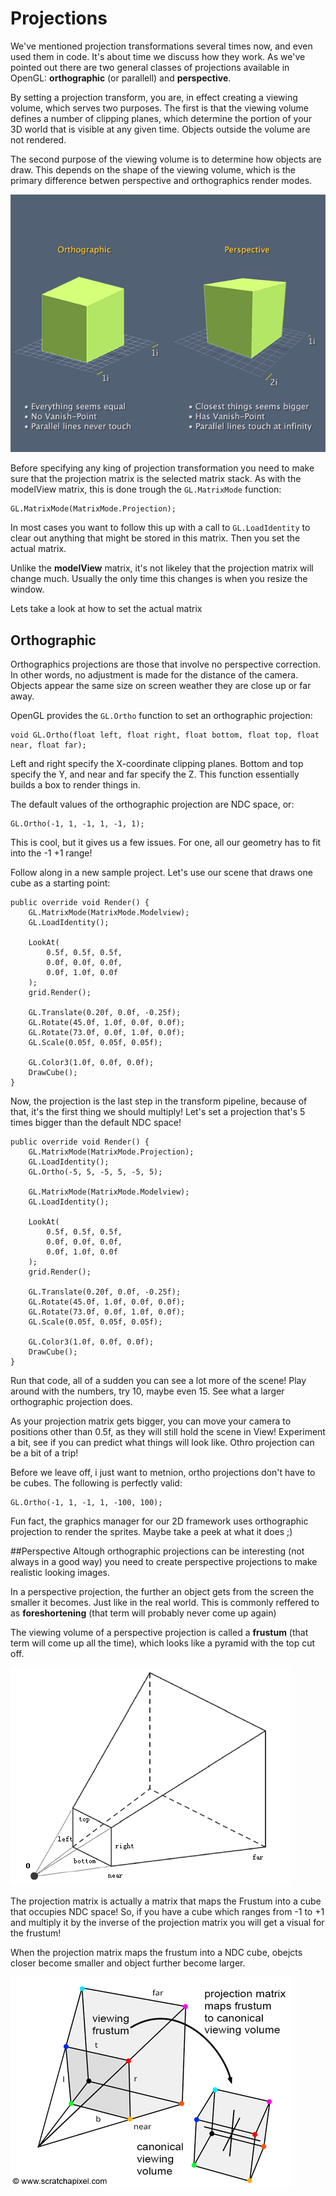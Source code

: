 # Projections
We've mentioned projection transformations several times now, and even used them in code. It's about time we discuss how they work. As we've pointed out there are two general classes of projections available in OpenGL: __orthographic__ (or parallell) and __perspective__.

By setting a projection transform, you are, in effect creating a viewing volume, which serves two purposes. The first is that the viewing volume defines a number of clipping planes, which determine the portion of your 3D world that is visible at any given time. Objects outside the volume are not rendered.

The second purpose of the viewing volume is to determine how objects are draw. This depends on the shape of the viewing volume, which is the primary difference betwen perspective and orthographics render modes.

![PVO](pvo.gif)

Before specifying any king of projection transformation you need to make sure that the projection matrix is the selected matrix stack. As with the modelView matrix, this is done trough the ```GL.MatrixMode``` function:

```
GL.MatrixMode(MatrixMode.Projection);
```

In most cases you want to follow this up with a call to ```GL.LoadIdentity``` to clear out anything that might be stored in this matrix. Then you set the actual matrix. 

Unlike the __modelView__ matrix, it's not likeley that the projection matrix will change much. Usually the only time this changes is when you resize the window.

Lets take a look at how to set the actual matrix

## Orthographic
Orthographics projections are those that involve no perspective correction. In other words, no adjustment is made for the distance of the camera. Objects appear the same size on screen weather they are close up or far away.

OpenGL provides the ```GL.Ortho``` function to set an orthographic projection:

```
void GL.Ortho(float left, float right, float bottom, float top, float near, float far);
```

Left and right specify the X-coordinate clipping planes. Bottom and top specify the Y, and near and far specify the Z. This function essentially builds a box to render things in.

The default values of the orthographic projection are NDC space, or:

```
GL.Ortho(-1, 1, -1, 1, -1, 1);
```

This is cool, but it gives us a few issues. For one, all our geometry has to fit into the -1 +1 range! 

Follow along in a new sample project. Let's use our scene that draws one cube as a starting point:

```
public override void Render() {
    GL.MatrixMode(MatrixMode.Modelview);
    GL.LoadIdentity();

    LookAt(
        0.5f, 0.5f, 0.5f, 
        0.0f, 0.0f, 0.0f,
        0.0f, 1.0f, 0.0f
    );
    grid.Render();

    GL.Translate(0.20f, 0.0f, -0.25f);
    GL.Rotate(45.0f, 1.0f, 0.0f, 0.0f);
    GL.Rotate(73.0f, 0.0f, 1.0f, 0.0f);
    GL.Scale(0.05f, 0.05f, 0.05f);

    GL.Color3(1.0f, 0.0f, 0.0f);
    DrawCube();
}
```

Now, the projection is the last step in the transform pipeline, because of that, it's the first thing we should multiply! Let's set a projection that's 5 times bigger than the default NDC space!

```
public override void Render() {
    GL.MatrixMode(MatrixMode.Projection);
    GL.LoadIdentity();
    GL.Ortho(-5, 5, -5, 5, -5, 5);

    GL.MatrixMode(MatrixMode.Modelview);
    GL.LoadIdentity();

    LookAt(
        0.5f, 0.5f, 0.5f,
        0.0f, 0.0f, 0.0f,
        0.0f, 1.0f, 0.0f
    );
    grid.Render();

    GL.Translate(0.20f, 0.0f, -0.25f);
    GL.Rotate(45.0f, 1.0f, 0.0f, 0.0f);
    GL.Rotate(73.0f, 0.0f, 1.0f, 0.0f);
    GL.Scale(0.05f, 0.05f, 0.05f);

    GL.Color3(1.0f, 0.0f, 0.0f);
    DrawCube();
}
```

Run that code, all of a sudden you can see a lot more of the scene! Play around with the numbers, try 10, maybe even 15. See what a larger orthographic projection does. 

As your projection matrix gets bigger, you can move your camera to positions other than 0.5f, as they will still hold the scene in View! Experiment a bit, see if you can predict what things will look like. Othro projection can be a bit of a trip!

Before we leave off, i just want to metnion, ortho projections don't have to be cubes. The following is perfectly valid:

```
GL.Ortho(-1, 1, -1, 1, -100, 100);
```

Fun fact, the graphics manager for our 2D framework uses orthographic projection to render the sprites. Maybe take a peek at what it does ;)

##Perspective
Altough orthographic projections can be interesting (not always in a good way) you need to create perspective projections to make realistic looking images.

In a perspective projection, the further an object gets from the screen the smaller it becomes. Just like in the real world. This is commonly reffered to as __foreshortening__ (that term will probably never come up again)

The viewing volume of a perspective projection is called a __frustum__ (that term will come up all the time), which looks like a pyramid with the top cut off.

![FRUSTUM](frustum.png)

The projection matrix is actually a matrix that maps the Frustum into a cube that occupies NDC space! So, if you have a cube which ranges from -1 to +1 and multiply it by the inverse of the projection matrix you will get a visual for the frustum!

When the projection matrix maps the frustum into a NDC cube, obejcts closer become smaller and object further become larger.

![MAP](mapping.png)